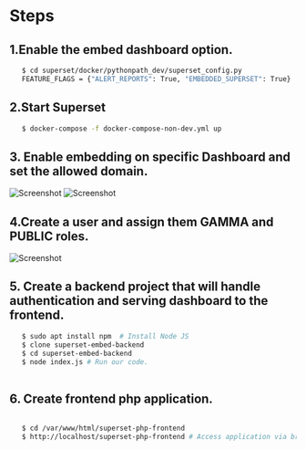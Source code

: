 # Steps

## 1.Enable the embed dashboard option.

```sh
   $ cd superset/docker/pythonpath_dev/superset_config.py
   FEATURE_FLAGS = {"ALERT_REPORTS": True, "EMBEDDED_SUPERSET": True}
```

## 2.Start Superset

```sh
   $ docker-compose -f docker-compose-non-dev.yml up
```
## 3. Enable embedding on specific Dashboard and set the allowed domain.

![Screenshot](embed1.png)        ![Screenshot](embed2.png)

## 4.Create a user and assign them GAMMA and PUBLIC roles.

![Screenshot](Role.png)

## 5. Create a backend project that will handle authentication and serving dashboard to the frontend.
   
```sh
   $ sudo apt install npm  # Install Node JS
   $ clone superset-embed-backend
   $ cd superset-embed-backend
   $ node index.js # Run our code.
   
```
   
## 6. Create frontend php application.
   
```sh
   
   $ cd /var/www/html/superset-php-frontend
   $ http://localhost/superset-php-frontend # Access application via browser
   
```
   

